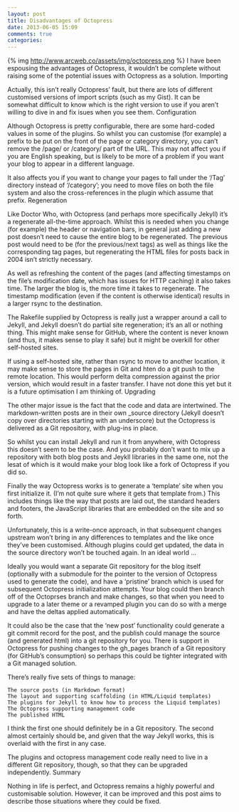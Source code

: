```yaml
---
layout: post
title: Disadvantages of Octopress
date: 2013-06-05 15:09
comments: true
categories: 
---
```

 {% img http://www.arcweb.co/assets/img/octopress.png %}
 I have been espousing the advantages of Octopress, it wouldn’t be complete without raising some of the potential issues with Octopress as a solution.
Importing

Actually, this isn’t really Octopress’ fault, but there are lots of different customised versions of import scripts (such as my Gist). It can be somewhat difficult to know which is the right version to use if you aren’t willing to dive in and fix isues when you see them.
Configuration


Although Octopress is pretty configurable, there are some hard-coded values in some of the plugins. So whilst you can customise (for example) a prefix to be put on the front of the page or category directory, you can’t remove the /page/ or /category/ part of the URL. This may not affect you if you are English speaking, but is likely to be more of a problem if you want your blog to appear in a different language.

It also affects you if you want to change your pages to fall under the ‘/Tag’ directory instead of ‘/category’; you need to move files on both the file system and also the cross-references in the plugin which assume that prefix.
Regeneration

Like Doctor Who, with Octopress (and perhaps more specifically Jekyll) it’s a regenerate all-the-time approach. Whilst this is needed when you change (for example) the header or navigation bars, in general just adding a new post doesn’t need to cause the entire blog to be regenerated. The previous post would need to be (for the previous/next tags) as well as things like the corresponding tag pages, but regenerating the HTML files for posts back in 2004 isn’t strictly necessary.

As well as refreshing the content of the pages (and affecting timestamps on the file’s modification date, which has issues for HTTP caching) it also takes time. The larger the blog is, the more time it takes to regenerate. The timestamp modification (even if the content is otherwise identical) results in a larger rsync to the destination.

The Rakefile supplied by Octopress is really just a wrapper around a call to Jekyll, and Jekyll doesn’t do partial site regeneration; it’s an all or nothing thing. This might make sense for GitHub, where the content is never known (and thus, it makes sense to play it safe) but it might be overkill for other self-hosted sites.

If using a self-hosted site, rather than rsync to move to another location, it may make sense to store the pages in Git and hten do a git push to the remote location. This would perform delta compression against the prior version, which would result in a faster transfer. I have not done this yet but it is a future optimisation I am thinking of.
Upgrading

The other major issue is the fact that the code and data are intertwined. The markdown-written posts are in their own _source directory (Jekyll doesn’t copy over directories starting with an underscore) but the Octopress is delivered as a Git repository, with plug-ins in place.

So whilst you can install Jekyll and run it from anywhere, with Octopress this doesn’t seem to be the case. And you probably don’t want to mix up a repository with both blog posts and Jeykll libraries in the same one, not the lesat of which is it would make your blog look like a fork of Octopress if you did so.

Finally the way Octopress works is to generate a ‘template’ site when you first initialize it. (I’m not quite sure where it gets that template from.) This includes things like the way that posts are laid out, the standard headers and footers, the JavaScript libraries that are embedded on the site and so forth.

Unfortunately, this is a write-once approach, in that subsequent changes upstream won’t bring in any differences to templates and the like once they’ve been customised. Although plugins could get updated, the data in the source directory won’t be touched again.
In an ideal world …

Ideally you would want a separate Git repository for the blog itself (optionally with a submodule for the pointer to the version of Octopress used to generate the code), and have a ‘pristine’ branch which is used for subsequent Octopress initialization attempts. Your blog could then branch off of the Octoprses branch and make changes, so that when you need to upgrade to a later theme or a revamped plugin you can do so with a merge and have the deltas applied automatically.

It could also be the case that the ‘new post’ functionality could generate a git commit record for the post, and the publish could manage the source (and generated html) into a git repository for you. There is support in Octopress for pushing changes to the gh_pages branch of a Git repository (for GitHub’s consumption) so perhaps this could be tighter integrated with a Git managed solution.

There’s really five sets of things to manage:

    The source posts (in Markdown format)
    The layout and supporting scaffolding (in HTML/Liquid templates)
    The plugins for Jekyll to know how to process the Liquid templates)
    The Octopress supporting management code
    The published HTML

I think the first one should definitely be in a Git repository. The second almost certainly should be, and given that the way Jekyll works, this is overlaid with the first in any case.

The plugins and octopress management code really need to live in a different Git repository, though, so that they can be upgraded independently.
Summary

Nothing in life is perfect, and Octopress remains a highly powerful and customisable solution. However, it can be improved and this post aims to describe those situations where they could be fixed.

